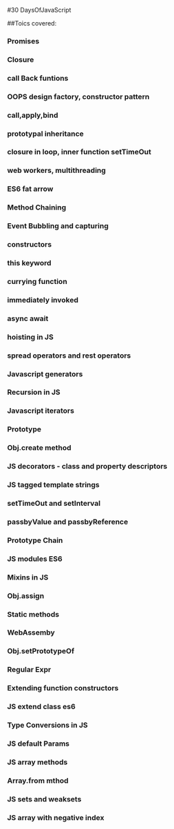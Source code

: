 #30 DaysOfJavaScript

##Toics covered: 

### Promises
### Closure
### call Back funtions
### OOPS design factory, constructor pattern
### call,apply,bind
### prototypal inheritance
### closure in loop, inner function setTimeOut
### web workers, multithreading
### ES6 fat arrow
### Method Chaining
### Event Bubbling and capturing
### constructors
### this keyword
### currying function
### immediately invoked
### async await
### hoisting in JS
### spread operators and rest operators
### Javascript generators
### Recursion in JS
### Javascript iterators
### Prototype
### Obj.create method
### JS decorators - class and property descriptors
### JS tagged template strings
### setTimeOut and setInterval
### passbyValue and passbyReference
### Prototype Chain
### JS modules ES6
### Mixins in JS
### Obj.assign
### Static methods
### WebAssemby
### Obj.setPrototypeOf
### Regular Expr
### Extending function constructors
### JS extend class es6
### Type Conversions in JS
### JS default Params
### JS array methods
### Array.from mthod
### JS sets and weaksets
### JS array with negative index

